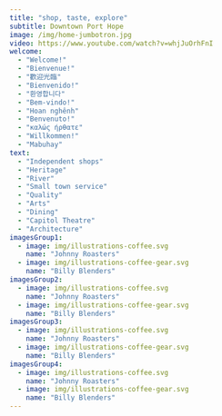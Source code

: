 ```yaml
---
title: "shop, taste, explore"
subtitle: Downtown Port Hope
image: /img/home-jumbotron.jpg
video: https://www.youtube.com/watch?v=whjJuOrhFnI
welcome:
  - "Welcome!"
  - "Bienvenue!"
  - "歡迎光臨"
  - "Bienvenido!"
  - "환영합니다"
  - "Bem-vindo!"
  - "Hoan nghênh"
  - "Benvenuto!"
  - "καλώς ήρθατε"
  - "Willkommen!"
  - "Mabuhay"
text:
  - "Independent shops"
  - "Heritage"
  - "River"
  - "Small town service"
  - "Quality"
  - "Arts"
  - "Dining"
  - "Capitol Theatre"
  - "Architecture"
imagesGroup1:
  - image: img/illustrations-coffee.svg
    name: "Johnny Roasters"
  - image: img/illustrations-coffee-gear.svg
    name: "Billy Blenders"
imagesGroup2:
  - image: img/illustrations-coffee.svg
    name: "Johnny Roasters"
  - image: img/illustrations-coffee-gear.svg
    name: "Billy Blenders"
imagesGroup3:
  - image: img/illustrations-coffee.svg
    name: "Johnny Roasters"
  - image: img/illustrations-coffee-gear.svg
    name: "Billy Blenders"
imagesGroup4:
  - image: img/illustrations-coffee.svg
    name: "Johnny Roasters"
  - image: img/illustrations-coffee-gear.svg
    name: "Billy Blenders"
---
```

